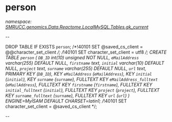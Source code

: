 ﻿# person
_namespace: [SMRUCC.genomics.Data.Reactome.LocalMySQL.Tables.gk_current](./index.md)_

--
 
 DROP TABLE IF EXISTS `person`;
 /*!40101 SET @saved_cs_client = @@character_set_client */;
 /*!40101 SET character_set_client = utf8 */;
 CREATE TABLE `person` (
 `DB_ID` int(10) unsigned NOT NULL,
 `eMailAddress` varchar(255) DEFAULT NULL,
 `firstname` text,
 `initial` varchar(10) DEFAULT NULL,
 `project` text,
 `surname` varchar(255) DEFAULT NULL,
 `url` text,
 PRIMARY KEY (`DB_ID`),
 KEY `eMailAddress` (`eMailAddress`),
 KEY `initial` (`initial`),
 KEY `surname` (`surname`),
 FULLTEXT KEY `eMailAddress_fulltext` (`eMailAddress`),
 FULLTEXT KEY `firstname` (`firstname`),
 FULLTEXT KEY `initial_fulltext` (`initial`),
 FULLTEXT KEY `project` (`project`),
 FULLTEXT KEY `surname_fulltext` (`surname`),
 FULLTEXT KEY `url` (`url`)
 ) ENGINE=MyISAM DEFAULT CHARSET=latin1;
 /*!40101 SET character_set_client = @saved_cs_client */;
 
 --




